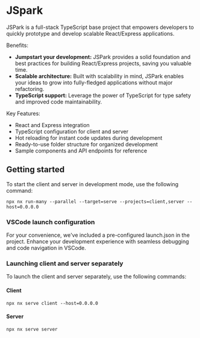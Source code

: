 # JSpark

JSPark is a full-stack TypeScript base project that empowers developers to quickly prototype and develop scalable React/Express applications.

Benefits:
- **Jumpstart your development:** JSPark provides a solid foundation and best practices for building React/Express projects, saving you valuable time.
- **Scalable architecture:** Built with scalability in mind, JSPark enables your ideas to grow into fully-fledged applications without major refactoring.
- **TypeScript support:** Leverage the power of TypeScript for type safety and improved code maintainability.
<!-- - **Seamless integration:** Easily integrate additional libraries, APIs, and modules into your project to extend functionality. -->
<!-- - **Community-driven:** Join a thriving community of developers using JSPark, benefiting from ongoing updates and contributions. -->

Key Features:
- React and Express integration
- TypeScript configuration for client and server
- Hot reloading for instant code updates during development
- Ready-to-use folder structure for organized development
- Sample components and API endpoints for reference
<!-- - Pre-configured Webpack for efficient bundling -->
<!-- - Deployment-ready configurations -->
<!-- - Extensible and modular architecture -->

## Getting started

To start the client and server in development mode, use the following command:

```
npx nx run-many --parallel --target=serve --projects=client,server --host=0.0.0.0
```

### VSCode launch configuration

For your convenience, we've included a pre-configured launch.json in the project. Enhance your development experience with seamless debugging and code navigation in VSCode.

### Launching client and server separately

To launch the client and server separately, use the following commands:

#### Client
```
npx nx serve client --host=0.0.0.0
```

#### Server
```
npx nx serve server
```
